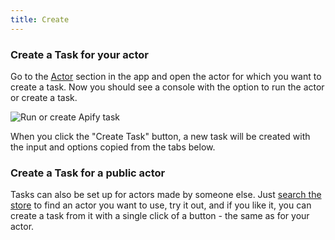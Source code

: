 ```yaml
---
title: Create
---
```


### Create a Task for your actor

Go to the [Actor](https://my.apify.com/actors) section in the app and open the actor for which you want to create a task. Now you should see a console with the option to run the actor or create a task.

![Run or create Apify task](/img/docs/tasks/run-or-create-task.png)

When you click the "Create Task" button, a new task will be created with the input and options copied from the tabs below.

### Create a Task for a public actor

Tasks can also be set up for actors made by someone else. Just [search the store](/store) to find an actor you want to use, try it out, and if you like it, you can create a task from it with a single click of a button - the same as for your actor.
